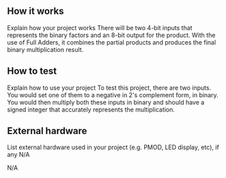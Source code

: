 <!---

This file is used to generate your project datasheet. Please fill in the information below and delete any unused
sections.

You can also include images in this folder and reference them in the markdown. Each image must be less than
512 kb in size, and the combined size of all images must be less than 1 MB.
-->

## How it works

Explain how your project works
There will be two 4-bit inputs that represents the binary factors and an 8-bit output for the product. With the use of Full Adders, it combines the partial products and produces the final binary multiplication result. 

## How to test

Explain how to use your project
To test this project, there are two inputs. You would set one of them to a negative in 2's complement form, in binary. You would then multiply both these inputs in binary and should have a signed integer that accurately represents the multiplication.

## External hardware

List external hardware used in your project (e.g. PMOD, LED display, etc), if any
N/A

N/A

